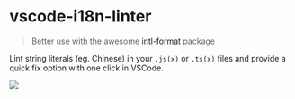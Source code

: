# vscode-i18n-linter

> Better use with the awesome [intl-format](https://github.com/dt-fe/intl-format) package

Lint string literals (eg. Chinese) in your `.js(x)` or `.ts(x)` files and provide a quick fix option with one click in VSCode.

![](https://img.alicdn.com/tfs/TB1EYENfTnI8KJjy0FfXXcdoVXa-1006-368.gif)
